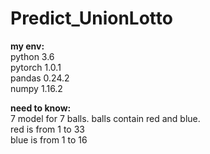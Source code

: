 # Predict_UnionLotto
**my env:** <br />
python 3.6 <br />
pytorch 1.0.1 <br />
pandas 0.24.2 <br />
numpy 1.16.2 <br />

**need to know:** <br />
7 model for 7 balls.
balls contain red and blue. <br />
red is from 1 to 33 <br />
blue is from 1 to 16
